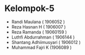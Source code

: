 # Kelompok-5
* Randi Maulana ( 1906052 )
* Reza Hasnan H ( 1906007 )
* Reza Ramanda ( 19060159 )
* Luthfi Abdurrahman ( 1906144 )
* Shantang Adhiimusyari ( 1906012 )
* Muhammad Fajri K (1906089 ) 
